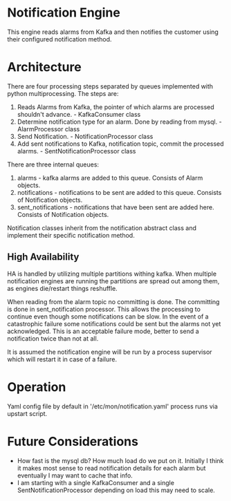 # Notification Engine

This engine reads alarms from Kafka and then notifies the customer using their configured notification method.

# Architecture
There are four processing steps separated by queues implemented with python multiprocessing. The steps are:

1. Reads Alarms from Kafka, the pointer of which alarms are processed shouldn't advance. - KafkaConsumer class
2. Determine notification type for an alarm. Done by reading from mysql. - AlarmProcessor class
3. Send Notification. - NotificationProcessor class
4. Add sent notifications to Kafka, notification topic, commit the processed alarms. - SentNotificationProcessor class

There are three internal queues:

1. alarms - kafka alarms are added to this queue. Consists of Alarm objects.
2. notifications - notifications to be sent are added to this queue. Consists of Notification objects.
3. sent_notifications - notifications that have been sent are added here. Consists of Notification objects.

Notification classes inherit from the notification abstract class and implement their specific notification method.

## High Availability
HA is handled by utilizing multiple partitions withing kafka. When multiple notification engines are running the partitions
are spread out among them, as engines die/restart things reshuffle.

When reading from the alarm topic no committing is done. The committing is done in sent_notification processor. This allows
the processing to continue even though some notifications can be slow. In the event of a catastrophic failure some
notifications could be sent but the alarms not yet acknowledged. This is an acceptable failure mode, better to send a
notification twice than not at all.

It is assumed the notification engine will be run by a process supervisor which will restart it in case of a failure.

# Operation
Yaml config file by default in '/etc/mon/notification.yaml' process runs via upstart script.

# Future Considerations
- How fast is the mysql db? How much load do we put on it. Initially I think it makes most sense to read notification
  details for each alarm but eventually I may want to cache that info.
- I am starting with a single KafkaConsumer and a single SentNotificationProcessor depending on load this may need
  to scale.
